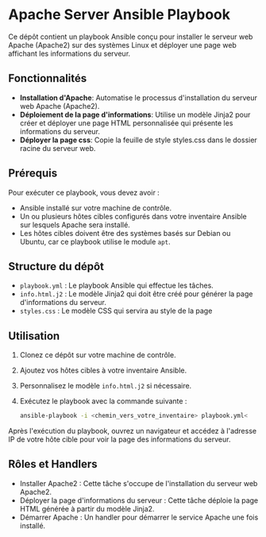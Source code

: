 # Apache Server Ansible Playbook

Ce dépôt contient un playbook Ansible conçu pour installer le serveur web Apache (Apache2) sur des systèmes Linux et déployer une page web affichant les informations du serveur.

## Fonctionnalités

- **Installation d'Apache**: Automatise le processus d'installation du serveur web Apache (Apache2).
- **Déploiement de la page d'informations**: Utilise un modèle Jinja2 pour créer et déployer une page HTML personnalisée qui présente les informations du serveur.
- **Déployer la page css**: Copie la feuille de style styles.css dans le dossier racine du serveur web.

## Prérequis

Pour exécuter ce playbook, vous devez avoir :

- Ansible installé sur votre machine de contrôle.
- Un ou plusieurs hôtes cibles configurés dans votre inventaire Ansible sur lesquels Apache sera installé.
- Les hôtes cibles doivent être des systèmes basés sur Debian ou Ubuntu, car ce playbook utilise le module `apt`.

## Structure du dépôt

- `playbook.yml` : Le playbook Ansible qui effectue les tâches.
- `info.html.j2` : Le modèle Jinja2 qui doit être créé pour générer la page d'informations du serveur.
- `styles.css` : Le modèle CSS qui servira au style de la page

## Utilisation

1. Clonez ce dépôt sur votre machine de contrôle.
2. Ajoutez vos hôtes cibles à votre inventaire Ansible.
3. Personnalisez le modèle `info.html.j2` si nécessaire.
4. Exécutez le playbook avec la commande suivante :

   ```bash
   ansible-playbook -i <chemin_vers_votre_inventaire> playbook.yml<
   ```
Après l'exécution du playbook, ouvrez un navigateur et accédez à l'adresse IP de votre hôte cible pour voir la page des informations du serveur.

## Rôles et Handlers

- Installer Apache2 : Cette tâche s'occupe de l'installation du serveur web Apache2.
- Déployer la page d'informations du serveur : Cette tâche déploie la page HTML générée à partir du modèle Jinja2.
- Démarrer Apache : Un handler pour démarrer le service Apache une fois installé.
